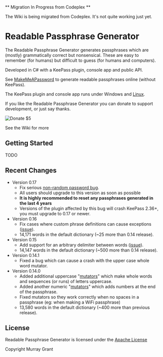 ** Migration In Progress from Codeplex **

The Wiki is being migrated from Codeplex. It's not quite working just yet.


# Readable Passphrase Generator #

The Readable Passphrase Generator generates passphrases which are (mostly) grammatically correct but nonsensical. These are easy to remember (for humans) but difficult to guess (for humans and computers). 

Developed in C# with a KeePass plugin, console app and public API.

See [MakeMeAPassword](https://makemeapassword.org/generate/ReadablePassphrase) to generate readable passphrases online (without KeePass).

The KeePass plugin and console app runs under Windows and [Linux](Running-Under-Linux).

If you like the Readable Passphrase Generator you can donate to support development, or just say thanks.

![Donate $5](Home_https://www.paypalobjects.com/en_AU/i/btn/btn_donate_LG.gif|https://www.paypal.com/cgi-bin/webscr?cmd=_s-xclick&hosted_button_id=7J8NPZ7MEN9N8)

See the Wiki for more [](https://bitbucket.org/ligos/readablepassphrasegenerator/wiki/Home)



## Getting Started ##

TODO

## Recent Changes ##
* Version 0.17
	* Fix serious [non-random password bug](0.17.0-Fix-for-Non-Random-Passphrases). 
	* All users should upgrade to this version as soon as possible
	* **It is highly recommended to reset any passphrases generated in the last 4 years**
	* Versions of the plugin affected by this bug will crash KeePass 2.36+, you must upgrade to 0.17 or newer.
* Version 0.16
	* Fix cases where custom phrase definitions can cause exceptions ([issue](https://readablepassphrase.codeplex.com/discussions/647967)). 
	* 14,171 words in the default dictionary (~25 more than 0.14 release).
* Version 0.15
	* Add support for an arbitrary delimiter between words ([issue](https://readablepassphrase.codeplex.com/workitem/22)). 
	* 14,147 words in the default dictionary (~500 more than 0.14 release).
* Version 0.14.1
	* Fixed a bug which can cause a crash with the upper case whole word mutator. 
* Version 0.14.0
	* Added additional uppercase "[mutators](Complying-with-Complexity-Rules-(Mutators))" which make whole words and sequences (or runs) of letters uppercase.
	* Added another numeric "[mutators](Complying-with-Complexity-Rules-(Mutators))" which adds numbers at the end of the passphrase.
	* Fixed mutators so they work correctly when no spaces in a passphrase (eg: when making a WiFi passphrase)
	* 13,580 words in the default dictionary (~400 more than previous release).

## License ##

Readable Passphrase Generator is licensed under the [Apache License](https://www.apache.org/licenses/LICENSE-2.0)

Copyright Murray Grant
